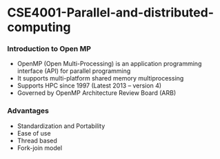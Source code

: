 # CSE4001-Parallel-and-distributed-computing

### Introduction to Open MP
* OpenMP (Open Multi-Processing) is an application programming interface (API) for parallel programming
* It supports multi-platform shared memory multiprocessing
* Supports HPC since 1997 (Latest 2013 – version 4)
* Governed by OpenMP Architecture Review Board (ARB)

### Advantages

* Standardization and Portability
* Ease of use
* Thread based
* Fork-join model



